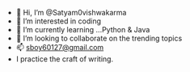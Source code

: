 - 👋 Hi, I’m @Satyam0vishwakarma
- 👀 I’m interested in coding
- 🌱 I’m currently learning ...Python & Java
- 💞️ I’m looking to collaborate on the trending topics
- 📫 sboy60127@gmail.com
- I practice the craft of writing.

<!---
Satyam0vishwakarma/Satyam0vishwakarma is a ✨ special ✨ repository because its `README.md` (this file) appears on your GitHub profile.
You can click the Preview link to take a look at your changes.
--->
